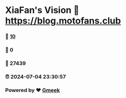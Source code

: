 # XiaFan's Vision :link: https://blog.motofans.club 
### :page_facing_up: [10](https://blog.motofans.club/tag.html) 
### :speech_balloon: 0 
### :hibiscus: 27439 
### :alarm_clock: 2024-07-04 23:30:57 
### Powered by :heart: [Gmeek](https://github.com/Meekdai/Gmeek)
